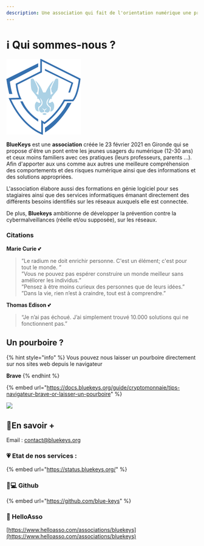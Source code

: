 ```yaml
---
description: Une association qui fait de l'orientation numérique une priorité
---
```


# ℹ️ Qui sommes-nous ?

![](<.gitbook/assets/logox200 (2) (3) (3) (3) (3).png>)

**BlueKeys** est une **association** créée le 23 février 2021 en Gironde qui se propose d'être un pont entre les  jeunes usagers du numérique (12-30 ans) et ceux moins familiers avec ces pratiques (leurs professeurs, parents ...). Afin d'apporter aux uns comme aux autres une meilleure compréhension des comportements et des risques numérique ainsi que des informations et des solutions appropriées.

L'association élabore aussi des formations en génie logiciel pour ses stagiaires ainsi que des services informatiques émanant directement des différents besoins identifiés sur les réseaux auxquels elle est connectée.&#x20;

De plus, **Bluekeys** ambitionne de développer la prévention contre la cybermalveillances (réelle et/ou supposée), sur les réseaux.&#x20;

### Citations

**Marie Curie** 💕

> ”Le radium ne doit enrichir personne. C'est un élément; c'est pour tout le monde. ”\
> ”Vous ne pouvez pas espérer construire un monde meilleur sans améliorer les individus.”\
> ”Pensez à être moins curieux des personnes que de leurs idées.”\
> ”Dans la vie, rien n’est à craindre, tout est à comprendre.”

**Thomas Edison** 💕

> “Je n’ai pas échoué. J’ai simplement trouvé 10.000 solutions qui ne fonctionnent pas.”

## Un pourboire ?

{% hint style="info" %}
Vous pouvez nous laisser un pourboire directement sur nos sites web depuis le navigateur

**Brave**
{% endhint %}

{% embed url="https://docs.bluekeys.org/guide/cryptomonnaie/tips-navigateur-brave-or-laisser-un-pourboire" %}

![](<.gitbook/assets/image (3) (1).png>)

## 🔗En savoir +

Email : contact@bluekeys.org

### 💗 Etat de nos services :

{% embed url="https://status.bluekeys.org/" %}

### 👨💻 Github

{% embed url="https://github.com/blue-keys" %}

### 🎁 HelloAsso

[https://www.helloasso.com/associations/bluekeys](https://www.helloasso.com/associations/bluekeys)
